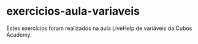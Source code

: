 # exercicios-aula-variaveis

Estes exercícios foram realizados na aula LiveHelp de variáveis da Cubos Academy.
